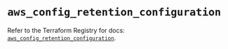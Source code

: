 # `aws_config_retention_configuration`

Refer to the Terraform Registry for docs: [`aws_config_retention_configuration`](https://registry.terraform.io/providers/hashicorp/aws/5.60.0/docs/resources/config_retention_configuration).
